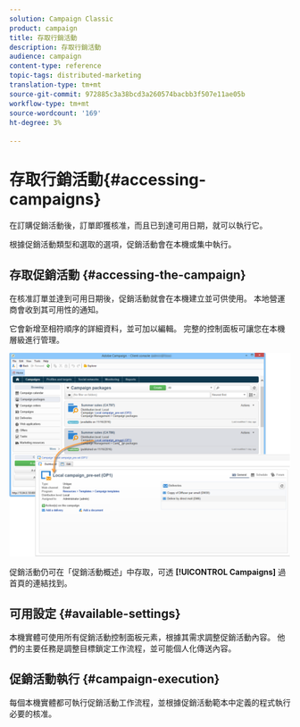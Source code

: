 ```yaml
---
solution: Campaign Classic
product: campaign
title: 存取行銷活動
description: 存取行銷活動
audience: campaign
content-type: reference
topic-tags: distributed-marketing
translation-type: tm+mt
source-git-commit: 972885c3a38bcd3a260574bacbb3f507e11ae05b
workflow-type: tm+mt
source-wordcount: '169'
ht-degree: 3%

---
```



# 存取行銷活動{#accessing-campaigns}

在訂購促銷活動後，訂單即獲核准，而且已到達可用日期，就可以執行它。

根據促銷活動類型和選取的選項，促銷活動會在本機或集中執行。

## 存取促銷活動 {#accessing-the-campaign}

在核准訂單並達到可用日期後，促銷活動就會在本機建立並可供使用。 本地營運商會收到其可用性的通知。

它會新增至相符順序的詳細資料，並可加以編輯。 完整的控制面板可讓您在本機層級進行管理。

![](assets/mkg_dist_local_op_edit_new_op1.png)

促銷活動仍可在「促銷活動概述」中存取，可透 **[!UICONTROL Campaigns]** 過首頁的連結找到。

## 可用設定 {#available-settings}

本機實體可使用所有促銷活動控制面板元素，根據其需求調整促銷活動內容。 他們的主要任務是調整目標鎖定工作流程，並可能個人化傳送內容。

## 促銷活動執行 {#campaign-execution}

每個本機實體都可執行促銷活動工作流程，並根據促銷活動範本中定義的程式執行必要的核准。
